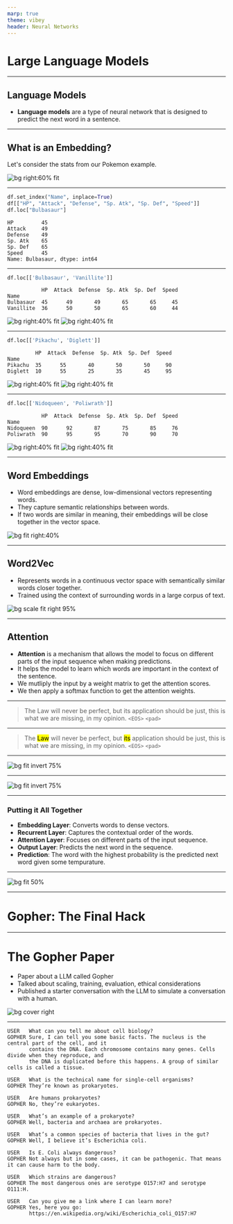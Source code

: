 ```yaml
---
marp: true
theme: vibey
header: Neural Networks
---
```


<!-- _class: lead invert -->

# Large Language Models

---

## Language Models

- **Language models** are a type of neural network that is designed to predict the next word in a sentence.

---

## What is an Embedding?

Let's consider the stats from our Pokemon example.

![bg right:60% fit](../02_data_science/img/nlp-2.png)

---

```python
df.set_index("Name", inplace=True)
df[["HP", "Attack", "Defense", "Sp. Atk", "Sp. Def", "Speed"]]
df.loc["Bulbasaur"]
```
```
HP         45
Attack     49
Defense    49
Sp. Atk    65
Sp. Def    65
Speed      45
Name: Bulbasaur, dtype: int64
```

---

```python
df.loc[['Bulbasaur', 'Vanillite']]
```
```
           HP  Attack  Defense  Sp. Atk  Sp. Def  Speed
Name
Bulbasaur  45      49       49       65       65     45
Vanillite  36      50       50       65       60     44
```

![bg right:40% fit](https://archives.bulbagarden.net/media/upload/thumb/f/fb/0001Bulbasaur.png/500px-0001Bulbasaur.png)
![bg right:40% fit](https://archives.bulbagarden.net/media/upload/thumb/1/1a/0582Vanillite.png/500px-0582Vanillite.png)

---

```python
df.loc[['Pikachu', 'Diglett']]
```
```
         HP  Attack  Defense  Sp. Atk  Sp. Def  Speed
Name
Pikachu  35      55       40       50       50     90
Diglett  10      55       25       35       45     95
```

![bg right:40% fit](https://archives.bulbagarden.net/media/upload/thumb/4/4a/0025Pikachu.png/500px-0025Pikachu.png)
![bg right:40% fit](https://archives.bulbagarden.net/media/upload/thumb/a/a6/0050Diglett.png/500px-0050Diglett.png)

---

```python
df.loc[['Nidoqueen', 'Poliwrath']]
```
```
           HP  Attack  Defense  Sp. Atk  Sp. Def  Speed
Name
Nidoqueen  90      92       87       75       85     76
Poliwrath  90      95       95       70       90     70
```

![bg right:40% fit](https://archives.bulbagarden.net/media/upload/thumb/9/9d/0031Nidoqueen.png/1200px-0031Nidoqueen.png)
![bg right:40% fit](https://archives.bulbagarden.net/media/upload/thumb/8/80/0062Poliwrath.png/500px-0062Poliwrath.png)

---

## Word Embeddings

- Word embeddings are dense, low-dimensional vectors representing words.
- They capture semantic relationships between words.
- If two words are similar in meaning, their embeddings will be close together in the vector space.

![bg fit right:40%](../02_data_science/img/nlp-3.png)


---

## Word2Vec

- Represents words in a continuous vector space with semantically similar words closer together.
- Trained using the context of surrounding words in a large corpus of text.

![bg scale fit right 95%](../02_data_science/img/nlp-4.png)

---


## Attention

- **Attention** is a mechanism that allows the model to focus on different parts of the input sequence when making predictions.
- It helps the model to learn which words are important in the context of the sentence.
- We mutliply the input by a weight matrix to get the attention scores.
- We then apply a softmax function to get the attention weights.

<!-- _footer: "Attention is All You Need: https://arxiv.org/html/1706.03762v7" -->

---

> The Law will never be perfect, but its application should be just, this is what we are missing, in my opinion. `<EOS>` `<pad>`

<!-- _footer: "Attention is All You Need: https://arxiv.org/html/1706.03762v7" -->

---

> The <mark>Law</mark> will never be perfect, but <mark>its</mark> application should be just, this is what we are missing, in my opinion. `<EOS>` `<pad>`

<!-- _footer: "Attention is All You Need: https://arxiv.org/html/1706.03762v7" -->

---

![bg fit invert 75%](images/07_10_02_llms/image-2.png)


<!-- _footer: "Attention is All You Need: https://arxiv.org/html/1706.03762v7" -->

---

![bg fit invert 75%](images/07_10_02_llms/image-3.png)

<!-- _footer: "Attention is All You Need: https://arxiv.org/html/1706.03762v7" -->

---

### Putting it All Together

- **Embedding Layer**: Converts words to dense vectors.
- **Recurrent Layer**: Captures the contextual order of the words.
- **Attention Layer**: Focuses on different parts of the input sequence.
- **Output Layer**: Predicts the next word in the sequence.
- **Prediction**: The word with the highest probability is the predicted next word given some tempurature.


---
<!-- _class: lead -->

![bg fit 50%](images/07_10_02_llms/image-4.png)

---

<!-- _class: lead invert -->

# Gopher: The Final Hack

---

# The Gopher Paper

- Paper about a LLM called Gopher
- Talked about scaling, training, evaluation, ethical considerations
- Published a starter conversation with the LLM to simulate a conversation with a human.


![bg cover right](images/07_10_02_llms/image-6.png)

---
```
USER   What can you tell me about cell biology?
GOPHER Sure, I can tell you some basic facts. The nucleus is the central part of the cell, and it
       contains the DNA. Each chromosome contains many genes. Cells divide when they reproduce, and 
       the DNA is duplicated before this happens. A group of similar cells is called a tissue.

USER   What is the technical name for single-cell organisms?
GOPHER They’re known as prokaryotes.

USER   Are humans prokaryotes?
GOPHER No, they’re eukaryotes.

USER   What’s an example of a prokaryote?
GOPHER Well, bacteria and archaea are prokaryotes.

USER   What’s a common species of bacteria that lives in the gut?
GOPHER Well, I believe it’s Escherichia coli.

USER   Is E. Coli always dangerous?
GOPHER Not always but in some cases, it can be pathogenic. That means it can cause harm to the body.

USER   Which strains are dangerous?
GOPHER The most dangerous ones are serotype O157:H7 and serotype O111:H.

USER   Can you give me a link where I can learn more?
GOPHER Yes, here you go:
       https://en.wikipedia.org/wiki/Escherichia_coli_O157:H7
```

